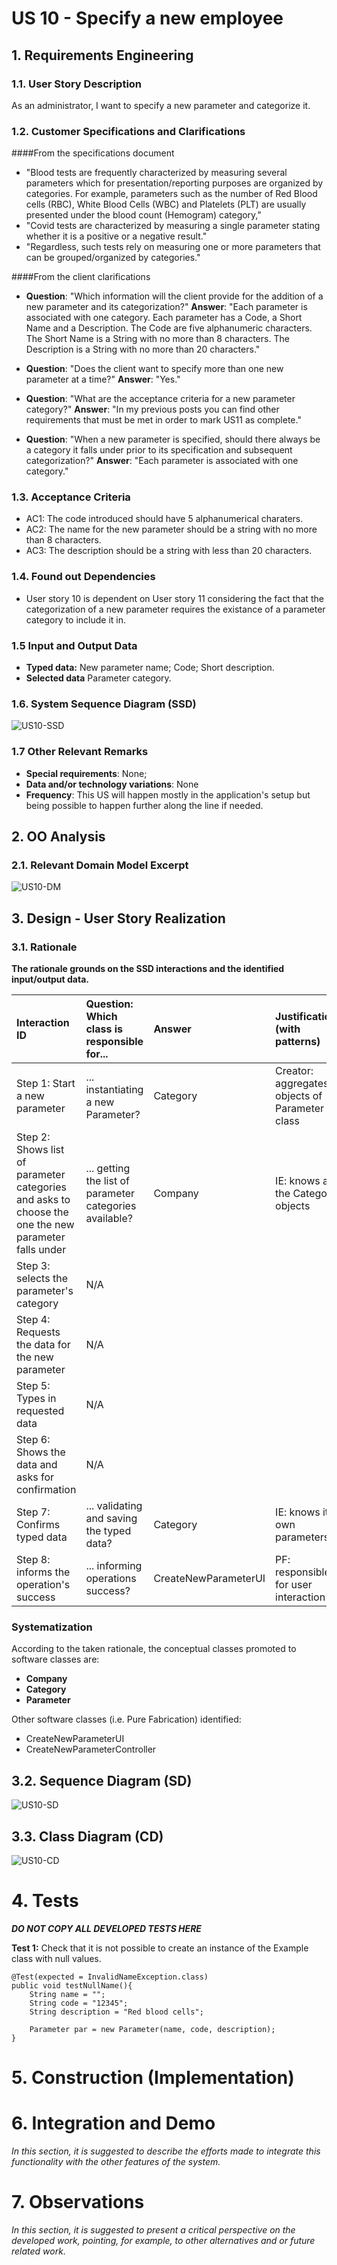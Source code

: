 # US 10 -  Specify a new employee

## 1. Requirements Engineering

### 1.1. User Story Description

As an administrator, I want to specify a new parameter and categorize it.

### 1.2. Customer Specifications and Clarifications

####From the specifications document

* "Blood tests are frequently characterized by measuring several parameters which for presentation/reporting purposes are organized by categories. For example, parameters such as the number of Red Blood cells (RBC), White Blood Cells (WBC) and Platelets (PLT) are usually presented under the blood count (Hemogram) category,"
* "Covid tests are characterized by measuring a single parameter stating whether it is a positive or a negative result."
* "Regardless, such tests rely on measuring one or more parameters that can be grouped/organized by categories."

####From the client clarifications

* **Question**: "Which information will the client provide for the addition of a new parameter and its categorization?" **Answer**: "Each parameter is associated with one category. Each parameter has a Code, a Short Name and a Description. The Code are five alphanumeric characters. The Short Name is a String with no more than 8 characters. The Description is a String with no more than 20 characters."

* **Question**: "Does the client want to specify more than one new parameter at a time?" **Answer**: "Yes."

* **Question**: "What are the acceptance criteria for a new parameter category?" **Answer**: "In my previous posts you can find other requirements that must be met in order to mark US11 as complete."

* **Question**: "When a new parameter is specified, should there always be a category it falls under prior to its specification and subsequent categorization?" **Answer**: "Each parameter is associated with one category."

### 1.3. Acceptance Criteria

* AC1: The code introduced should have 5 alphanumerical charaters.
* AC2: The name for the new parameter should be a string with no more than 8 characters.
* AC3: The description should be a string with less than 20 characters.


### 1.4. Found out Dependencies

* User story 10 is dependent on User story 11 considering the fact that the categorization of a new parameter requires the existance of a parameter category to include it in.

### 1.5 Input and Output Data

* **Typed data:** New parameter name; Code; Short description.
* **Selected data** Parameter category.

### 1.6. System Sequence Diagram (SSD)

![US10-SSD](US10_SSD.svg)

### 1.7 Other Relevant Remarks

* **Special requirements**: None;
* **Data and/or technology variations**: None
* **Frequency**: This US will happen mostly in the application's setup but being possible to happen further along the line if needed.

## 2. OO Analysis

### 2.1. Relevant Domain Model Excerpt

![US10-DM](US10_DM.svg)

## 3. Design - User Story Realization

### 3.1. Rationale

**The rationale grounds on the SSD interactions and the identified input/output data.**

| Interaction ID | Question: Which class is responsible for... | Answer  | Justification (with patterns)  |
|:-------------  |:---------------------|:------------|:---------------------------- |
| Step 1: Start a new parameter |	... instantiating a new Parameter? | Category | Creator: aggregates objects of Parameter class |
| Step 2: Shows list of parameter categories and asks to choose the one the new parameter falls under | ... getting the list of parameter categories available? | Company | IE: knows all the Category objects |
| Step 3: selects the parameter's category | N/A |  |  |
| Step 4: Requests the data for the new parameter  | N/A |  |  |
| Step 5: Types in requested data | N/A |  |  |
| Step 6: Shows the data and asks for confirmation | N/A |  |  |
| Step 7: Confirms typed data | ... validating and saving the typed data? | Category | IE: knows its own parameters |
| Step 8: informs the operation's success | ... informing operations success? | CreateNewParameterUI | PF: responsible for user interaction |


### Systematization ##

According to the taken rationale, the conceptual classes promoted to software classes are:

* **Company**
* **Category**
* **Parameter**

Other software classes (i.e. Pure Fabrication) identified:
* CreateNewParameterUI
* CreateNewParameterController

## 3.2. Sequence Diagram (SD)

![US10-SD](US10_SD.svg)

## 3.3. Class Diagram (CD)

![US10-CD](US10_CD.svg)

# 4. Tests

**_DO NOT COPY ALL DEVELOPED TESTS HERE_**

**Test 1:** Check that it is not possible to create an instance of the Example class with null values.

	@Test(expected = InvalidNameException.class)
    public void testNullName(){
        String name = "";
        String code = "12345";
        String description = "Red blood cells";

        Parameter par = new Parameter(name, code, description);
    }

# 5. Construction (Implementation)



# 6. Integration and Demo

*In this section, it is suggested to describe the efforts made to integrate this functionality with the other features of the system.*



# 7. Observations

*In this section, it is suggested to present a critical perspective on the developed work, pointing, for example, to other alternatives and or future related work.*





